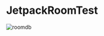 # JetpackRoomTest

![roomdb](https://github.com/kof99athena/JetpackRoomTest/assets/128768118/348cd9ef-6a74-4890-8497-e0e526c7378f)
